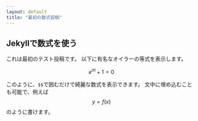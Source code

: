 ```yaml
---
layout: default
title: "最初の数式投稿"
---
```


## Jekyllで数式を使う

これは最初のテスト投稿です。
以下に有名なオイラーの等式を表示します。

$$ e^{i\pi} + 1 = 0 $$

このように、`$$`で囲むだけで綺麗な数式を表示できます。
文中に埋め込むことも可能で、例えば $$y=f(x)$$ のように書けます。